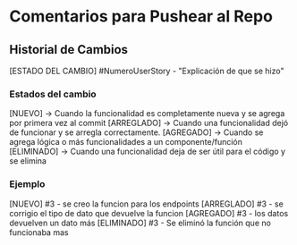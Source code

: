 # Comentarios para Pushear al Repo

## Historial de Cambios
[ESTADO DEL CAMBIO] #NumeroUserStory - "Explicación de que se hizo" 

### Estados del cambio
[NUEVO] -> Cuando la funcionalidad es completamente nueva y se agrega por primera vez al commit
[ARREGLADO] -> Cuando una funcionalidad dejó de funcionar y se arregla correctamente.
[AGREGADO] -> Cuando se agrega lógica o más funcionalidades a un componente/función 
[ELIMINADO] -> Cuando una funcionalidad deja de ser útil para el código y se elimina

### Ejemplo
[NUEVO] #3 - se creo la funcion para los endpoints
[ARREGLADO] #3 - se corrigio el tipo de dato que devuelve la funcion
[AGREGADO] #3 - los datos devuelven un dato más
[ELIMINADO] #3 - Se eliminó la función que no funcionaba mas